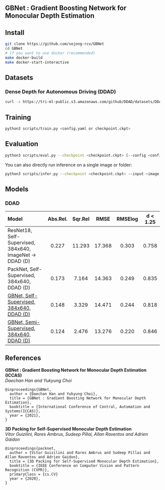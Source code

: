 ## GBNet : Gradient Boosting Network for Monocular Depth Estimation
## Install

```bash
git clone https://github.com/sejong-rcv/GBNet
cd GBNet
# if you want to use docker (recommended)
make docker-build
make docker-start-interactive
```


## Datasets

### Dense Depth for Autonomous Driving (DDAD)


```bash
curl -s https://tri-ml-public.s3.amazonaws.com/github/DDAD/datasets/DDAD.tar | tar -xv -C /data/datasets/
```
## Training

```bash
python3 scripts/train.py <config.yaml or checkpoint.ckpt>
```


## Evaluation


```bash
python3 scripts/eval.py --checkpoint <checkpoint.ckpt> [--config <config.yaml>]
```

You can also directly run inference on a single image or folder:

```bash
python3 scripts/infer.py --checkpoint <checkpoint.ckpt> --input <image or folder> --output <image or folder> [--image_shape <input shape (h,w)>]
```

## Models

### DDAD

| Model | Abs.Rel. | Sqr.Rel | RMSE | RMSElog | d < 1.25 |
| :--- | :---: | :---: | :---: |  :---: |  :---: |
| ResNet18, Self-Supervised, 384x640, ImageNet &rightarrow; DDAD (D) | 0.227 | 11.293 | 17.368 | 0.303 | 0.758 |
| PackNet,  Self-Supervised, 384x640, DDAD (D) | 0.173 | 7.164 | 14.363 | 0.249 | 0.835 |
| [GBNet, Self-Supervised, 384x640, DDAD (D)](http://multispectral.sejong.ac.kr:8080/share.cgi?ssid=0gv2Kx0) | 0.148 | 3.329 | 14.471 | 0.244 | 0.818 |
| [GBNet,  Semi-Supervised, 384x640, DDAD (D)](http://multispectral.sejong.ac.kr:8080/share.cgi?ssid=0rycygL) | 0.124 | 2.476 | 13.276 | 0.220 | 0.846 |

## References

<a id="GBNet"> </a>
**GBNet : Gradient Boosting Network for Monocular Depth Estimation (ICCAS)** \
*Daechan Han and Yukyung Choi*
```
@inproceedings{GBNet,
  author = {Daechan Han and Yukyung Choi},
  title = {GBNet : Gradient Boosting Network for Monocular Depth Estimation},
  booktitle = {International Conference of Contral, Automation and Systems(ICCAS)},
  year = {2021},
}
```

<a id="cvpr-packnet"> </a>
**3D Packing for Self-Supervised Monocular Depth Estimation** \
*Vitor Guizilini, Rares Ambrus, Sudeep Pillai, Allan Raventos and Adrien Gaidon*
```
@inproceedings{packnet,
  author = {Vitor Guizilini and Rares Ambrus and Sudeep Pillai and Allan Raventos and Adrien Gaidon},
  title = {3D Packing for Self-Supervised Monocular Depth Estimation},
  booktitle = {IEEE Conference on Computer Vision and Pattern Recognition (CVPR)},
  primaryClass = {cs.CV}
  year = {2020},
}
```
